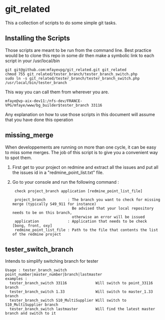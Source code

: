 git_related
===========

This a collection of scripts to do some simple git tasks.

Installing the Scripts
----------------------
Those scripts are meant to be run from the command line.
Best practice would be to clone this repo in some dir then make a symbolic link to each script in your /usr/local/bin

    git git@github.com:mfayevpg/git_related.git git_related
    chmod 755 git_related/tester_branch/tester_branch_switch.php
    sudo ln -s git_related/tester_branch/tester_branch_switch.php /usr/local/bin/tester_branch
This way you can call them from wherever you are.

    mfaye@vp-aix-dev11:/nfs-dev/FRANCE-VPG/mfaye/www/bg_builder$tester_branch 33116

Any explanation on how to use those scripts in this document will assume that you have done this operation

missing_merge
-------------
When developpements are running on more than one cycle, it can be easy to miss some merges.
The job of this script is to give you a convenient way to spot them.

1. First get to your project on redmine and extract all the issues and put all the issues id in a 
"redmine_point_list.txt" file.
2. Go to your console and run the following command : 

        check project_branch application [redmine_point_list_file]
    
        project_branch          : The branch you want to check for missing merge (typically S49_911 for instance)
                                  Be advised that your local repository needs to be on this branch, 
                                  otherwise an error will be issued
        application             : Application that needs to be check [bong, front, oxy]
        redmine_point_list_file : Path to the file that contents the list of the redmine project

tester_switch_branch
--------------------
Intends to simplify switching branch for tester

    Usage : tester_branch_switch point_number|master_number|branch|lastmaster
    examples :
      tester_branch_switch 33116             Will switch to point_33116 branch
      tester_branch_switch 1.33              Will switch to master_1.33 branch
      tester_branch_switch S10_MultiSupplier Will switch to S10_MultiSupplier branch
      tester_branch_switch lastmaster        Will find the latest master branch and switch to it
